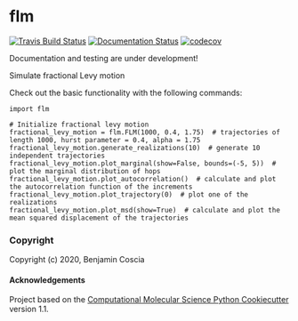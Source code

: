 flm
==============================
[//]: # (Badges)
[![Travis Build Status](https://travis-ci.org/bencoscia/flm.svg?branch=master)](https://travis-ci.org/bencoscia/flm)
[![Documentation Status](https://readthedocs.org/projects/flm/badge/?version=latest)](https://flm.readthedocs.io/en/latest/?badge=latest)
[![codecov](https://codecov.io/gh/bencoscia/flm/branch/master/graph/badge.svg)](https://codecov.io/gh/REPLACE_WITH_OWNER_ACCOUNT/flm/branch/master)

Documentation and testing are under development!

Simulate fractional Levy motion

Check out the basic functionality with the following commands:

```
import flm

# Initialize fractional levy motion
fractional_levy_motion = flm.FLM(1000, 0.4, 1.75)  # trajectories of length 1000, hurst parameter = 0.4, alpha = 1.75
fractional_levy_motion.generate_realizations(10)  # generate 10 independent trajectories
fractional_levy_motion.plot_marginal(show=False, bounds=(-5, 5))  # plot the marginal distribution of hops
fractional_levy_motion.plot_autocorrelation()  # calculate and plot the autocorrelation function of the increments
fractional_levy_motion.plot_trajectory(0)  # plot one of the realizations
fractional_levy_motion.plot_msd(show=True)  # calculate and plot the mean squared displacement of the trajectories
```

### Copyright

Copyright (c) 2020, Benjamin Coscia


#### Acknowledgements
 
Project based on the 
[Computational Molecular Science Python Cookiecutter](https://github.com/molssi/cookiecutter-cms) version 1.1.
